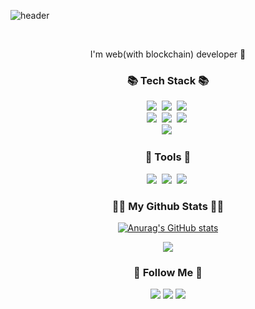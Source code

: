![header](https://capsule-render.vercel.app/api?type=slice&color=gradient&height=160&section=header&text=Hi!%20I'm%20Sunju!&fontAlign=50&fontAlignY=70&fontSize=90&fontColor=000000)

<br/>
<p align="center">I'm web(with blockchain) developer 🚀</p>

<h3 align="center">📚 Tech Stack 📚</h3>
<p align="center">
  <img src="https://img.shields.io/badge/Javascript-ffb13b?style=flat-square&logo=javascript&logoColor=white"/></a>&nbsp 
  <img src="https://img.shields.io/badge/React-007396?style=flat-square&logo=React&logoColor=white"/></a>&nbsp
  <img src="https://img.shields.io/badge/Typescript-00599C?style=flat-square&logo=Typescript&logoColor=white"/></a>&nbsp 
  <br>
  <img src="https://img.shields.io/badge/Mysql-white?style=flat-square&logo=MySql&logoColor=blue"/></a>&nbsp 
  <img src="https://img.shields.io/badge/Node.js-339933?style=flat-square&logo=Node.js&logoColor=white"/></a>&nbsp 
  <img src="https://img.shields.io/badge/Express.js-white?style=flat-square&logo=Express&logoColor=black"/></a>&nbsp 
   <br>
  <img src="https://img.shields.io/badge/solidity-gray?style=flat-square&logo=solidity&logoColor=white"/></a>&nbsp 
</p>
<h3 align="center">🔗 Tools 🔗</h3>
<p align="center">
<img src="https://img.shields.io/badge/github-gray?style=flat-square&logo=github&logoColor=white"/></a>&nbsp 
<img src="https://img.shields.io/badge/slack-9cf?style=flat-square&logo=slack"/></a>&nbsp
<img src="https://img.shields.io/badge/notion-white?style=flat-square&logo=notion&logoColor=black"/></a>&nbsp
</p>


<h3 align="center">👩‍💻 My Github Stats 👩‍💻</h3>
<div align="center">

[![Anurag's GitHub stats](https://github-readme-stats.vercel.app/api?username=hyeinisfree&hide_title=true&show_icons=true&include_all_commits=true&disable_animations=true&theme=vue)](https://github.com/anuraghazra/github-readme-stats)
</div>
<p align="center">
  <a href="https://hits.seeyoufarm.com"><img src="https://hits.seeyoufarm.com/api/count/incr/badge.svg?url=https%3A%2F%2Fgithub.com%2Fhyeinisfree&count_bg=%2341B883&title_bg=%23CDC2C2&icon=github.svg&icon_color=%23E7E7E7&title=hits&edge_flat=false"/></a>
</p>
<h3 align="center">🌈 Follow Me 🌈</h3>
<p align="center">
  <a href="https://github.com/KimSunJ"><img src="https://img.shields.io/badge/github-gray?style=flat-square&logo=github&logoColor=white&link=https://github.com/KimSunJ"/></a>
  <a href="mailto:sophia10047600@gmail.com"><img src="https://img.shields.io/badge/Gmail-d14836?style=flat-square&logo=Gmail&logoColor=white&link=sophia10047600@gmail.com"/></a>
  <a href="sophia10047600@gmail.com"><img src="https://img.shields.io/badge/Gmail-d14836?style=flat-square&logo=Gmail&logoColor=white&link=sophia10047600@gmail.com"/></a>
</p>
<!--
**KimSunJ/KimSunJ** is a ✨ _special_ ✨ repository because its `README.md` (this file) appears on your GitHub profile.

Here are some ideas to get you started:

- 🔭 I’m currently working on ...
- 🌱 I’m currently learning ...
- 👯 I’m looking to collaborate on ...
- 🤔 I’m looking for help with ...
- 💬 Ask me about ...
- 📫 How to reach me: ...
- 😄 Pronouns: ...
- ⚡ Fun fact: ...
-->
